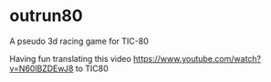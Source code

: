 # outrun80
A pseudo 3d racing game for TIC-80

Having fun translating this video https://www.youtube.com/watch?v=N60lBZDEwJ8 to TIC80

